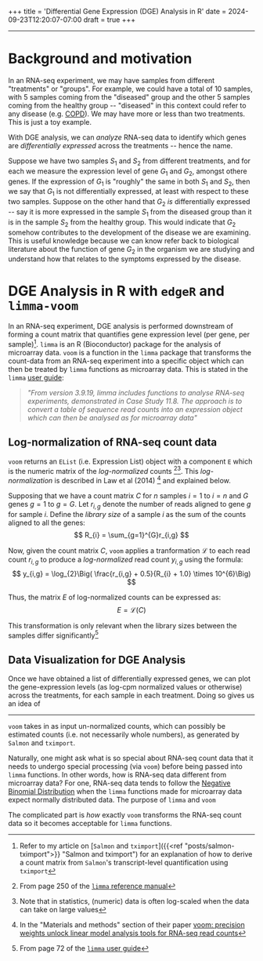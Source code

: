 +++
title = 'Differential Gene Expression (DGE) Analysis in R'
date = 2024-09-23T12:20:07-07:00
draft = true
+++

---

# Background and motivation
In an RNA-seq experiment, we may have samples from different "treatments" or "groups". For example, we could have a total of $10$ samples, with $5$ samples coming from the "diseased" group and the other $5$ samples coming from the healthy group -- "diseased" in this context could refer to any disease (e.g. [COPD](https://www.cdc.gov/copd/index.html)). We may have more or less than two treatments. This is just a toy example.

With DGE analysis, we can *analyze* RNA-seq data to identify which genes are *differentially expressed* across the treatments -- hence the name.

Suppose we have two samples $S_{1}$ and $S_{2}$ from different treatments, and for each we measure the expression level of gene $G_{1}$ and $G_{2}$, amongst othere genes. If the expression of $G_{1}$ is "roughly" the same in both $S_{1}$ and $S_{2}$, then we say that $G_{1}$ is not differentially expressed, at least with respect to these two samples. Suppose on the other hand that $G_{2}$ *is* differentially expressed -- say it is more expressed in the sample $S_{1}$ from the diseased group than it is in the sample $S_{2}$ from the healthy group. This would indicate that $G_{2}$ somehow contributes to the development of the disease we are examining. This is useful knowledge because we can know refer back to biological literature about the function of gene $G_{2}$ in the organism we are studying and understand how that relates to the symptoms expressed by the disease.

# DGE Analysis in R with `edgeR` and `limma-voom`   
In an RNA-seq experiment, DGE analysis is performed downstream of forming a count matrix that quantifies gene expression level (per gene, per sample)[^1]. `limma` is an R (Bioconductor) package for the analysis of microarray data. `voom` is a function in the `limma` package that transforms the count-data from an RNA-seq experiment into a specific object which can then be treated by `limma` functions as microarray data. This is stated in the `limma` [user guide](https://bioconductor.org/packages/release/bioc/vignettes/limma/inst/doc/usersguide.pdf): 
> *"From version 3.9.19, limma includes functions to analyse RNA-seq experiments, demonstrated
in Case Study 11.8. The approach is to convert a table of sequence read counts into an expression
object which can then be analysed as for microarray data"*

## Log-normalization of RNA-seq count data
`voom` returns an `EList` (i.e. Expression List) object with a component `E` which is the numeric matrix of the *log-normalized* counts [^2][^3]. This *log-normalization* is described in Law et al (2014) [^4] and explained below. 

Supposing that we have a count matrix $C$ for $n$ samples $i=1$ to $i=n$ and $G$ genes $g=1$ to $g=G$. Let $r_{i,g}$ denote the number of reads aligned to gene $g$ for sample $i$. Define the *library size* of a sample $i$ as the sum of the counts aligned to all the genes:
$$
R_{i} = \sum_{g=1}^{G}r_{i,g}
$$


Now, given the count matrix $C$, `voom` applies a tranformation $\mathcal{L}$ to each read count $r_{i,g}$ to produce a *log-normalized* read count $y_{i,g}$ using the formula:
$$
y_{i,g} = \log_{2}\Big( \frac{r_{i,g} + 0.5}{R_{i} + 1.0} \times 10^{6}\Big)
$$

Thus, the matrix $E$ of log-normalized counts can be expressed as:
$$
E = \mathcal{L}(C)
$$

This transformation is only relevant when the library sizes between the samples differ significantly[^5]


## Data Visualization for DGE Analysis
Once we have obtained a list of differentially expressed genes, we can plot the gene-expression levels (as log-cpm normalized values or otherwise) across the treatments, for each sample in each treatment. Doing so gives us an idea of 


---


`voom` takes in as input un-normalized counts, which can possibly be estimated counts (i.e. not necessarily whole numbers), as generated by `Salmon` and `tximport`.


Naturally, one might ask what is so special about RNA-seq count data that it needs to undergo special processing (via `voom`) before being passed into `limma` functions. In other words, how is RNA-seq data different from microarray data? For one, RNA-seq data tends to follow the [Negative Binomial Distribution](https://www.sciencedirect.com/topics/mathematics/negative-binomial-distribution) when the `limma` functions made for microarray data expect normally distributed data. The purpose of `limma` and `voom` 

The complicated part is *how* exactly `voom` transforms the RNA-seq count data so it becomes acceptable for `limma` functions.





[^1]: Refer to my article on [`Salmon` and `tximport`]({{<ref "posts/salmon-tximport">}} "Salmon and tximport") for an explanation of how to derive a count matrix from `Salmon`'s transcript-level quantification using `tximport`
[^2]: From page 250 of the [`limma` reference manual](https://bioconductor.org/packages/release/bioc/manuals/limma/man/limma.pdf)
[^3]: Note that in statistics, (numeric) data is often log-scaled when the data can take on large values
[^4]: In the "Materials and methods" section of their paper [voom: precision weights unlock linear model analysis tools for RNA-seq read counts](https://genomebiology.biomedcentral.com/articles/10.1186/gb-2014-15-2-r29)
[^5]: From page 72 of the [`limma` user guide](https://bioconductor.org/packages/release/bioc/vignettes/limma/inst/doc/usersguide.pdf)